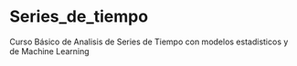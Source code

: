 # Series_de_tiempo
Curso Básico de Analisis de Series de Tiempo con modelos estadisticos y de Machine Learning
